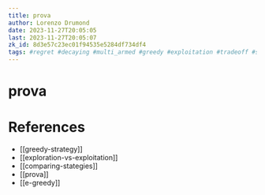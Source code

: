 ```yaml
---
title: prova
author: Lorenzo Drumond
date: 2023-11-27T20:05:05
last: 2023-11-27T20:05:07
zk_id: 8d3e57c23ec01f94535e5284df734df4
tags: #regret #decaying #multi_armed #greedy #exploitation #tradeoff #statistics #exploration #bandits #medium #initialization #math #strategy
---
```



# prova

# References
- [[greedy-strategy]]
- [[exploration-vs-exploitation]]
- [[comparing-stategies]]
- [[prova]]
- [[e-greedy]]
